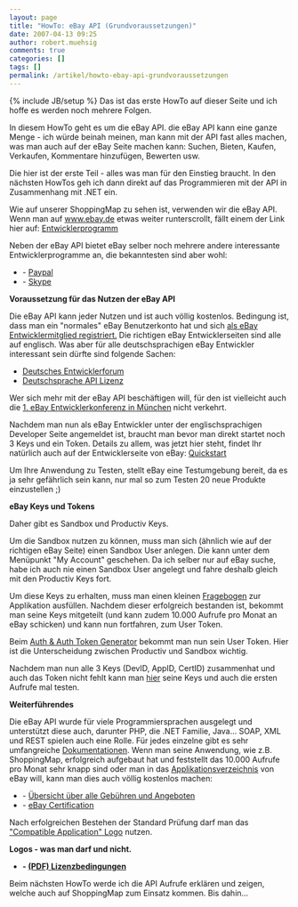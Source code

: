 ```yaml
---
layout: page
title: "HowTo: eBay API (Grundvoraussetzungen)"
date: 2007-04-13 09:25
author: robert.muehsig
comments: true
categories: []
tags: []
permalink: /artikel/howto-ebay-api-grundvoraussetzungen
---
```

{% include JB/setup %}
Das ist das erste HowTo auf dieser Seite und ich hoffe es werden noch mehrere Folgen.

In diesem HowTo geht es um die eBay API. die eBay API kann eine ganze Menge - ich würde beinah meinen, man kann mit der API fast alles machen, was man auch auf der eBay Seite machen kann: Suchen, Bieten, Kaufen, Verkaufen, Kommentare hinzufügen, Bewerten usw.

Die hier ist der erste Teil - alles was man für den Einstieg braucht. In den nächsten HowTos geh ich dann direkt auf das Programmieren mit der API in Zusammenhang mit .NET ein.

Wie auf unserer ShoppingMap zu sehen ist, verwenden wir die eBay API. Wenn man auf <a href="http://www.ebay.de">www.ebay.de</a> etwas weiter runterscrollt, fällt einem der Link hier auf: <a target="_blank" href="http://pages.ebay.de/entwickler/?ssPageName=home:f:f:DE" title="Entwicklerprogramm">Entwicklerprogramm</a>

Neben der eBay API bietet eBay selber noch mehrere andere interessante Entwicklerprogramme an, die bekanntesten sind aber wohl:
<ul>
	<li>- <a target="_blank" href="https://www.paypal.com/de/cgi-bin/webscr?cmd=p/pdn/intro-outside" title="Paypal Entwicklerprogramm">Paypal</a></li>
	<li>- <a target="_blank" href="https://developer.skype.com/DevZone" title="Skype Entwickerprogramm">Skype</a></li>
</ul>
<strong>Voraussetzung für das Nutzen der eBay API</strong>

Die eBay API kann jeder Nutzen und ist auch völlig kostenlos. Bedingung ist, dass man ein "normales" eBay Benutzerkonto hat und sich <a target="_blank" href="http://pages.ebay.de/entwickler/anmeldung.html" title="Anmeldung">als eBay Entwicklermitglied registriert.</a>
Die richtigen eBay Entwicklerseiten sind alle auf englisch. Was aber für alle deutschsprachigen eBay Entwickler interessant sein dürfte sind folgende Sachen:
- <a href="http://dev-forums.ebay.com/forum.jspa?forumID=7">Deutsches Entwicklerforum</a>
- <a target="_blank" href="http://developer.ebay.com/join/licenses/de" title="Lizenz von eBay">Deutschsprache API Lizenz</a>

Wer sich mehr mit der eBay API beschäftigen will, für den ist vielleicht auch die <a href="http://entwickler.ebay.de/konferenz/" title="Entwicklerkonferenz">1. eBay Entwicklerkonferenz in München</a> nicht verkehrt.

Nachdem man nun als eBay Entwickler unter der englischsprachigen Developer Seite angemeldet ist, braucht man bevor man direkt startet noch 3 Keys und ein Token.
Details zu allem, was jetzt hier steht, findet Ihr natürlich auch auf der Entwicklerseite von eBay: <a target="_blank" href="http://developer.ebay.com/quickstartguide" title="Quickstart">Quickstart</a>

Um Ihre Anwendung zu Testen, stellt eBay eine Testumgebung bereit, da es ja sehr gefährlich sein kann, nur mal so zum Testen 20 neue Produkte einzustellen ;)

<strong>eBay Keys und Tokens</strong>

Daher gibt es Sandbox und Productiv Keys.

Um die Sandbox nutzen zu können, muss man sich (ähnlich wie auf der richtigen eBay Seite) einen Sandbox User anlegen. Die kann unter dem Menüpunkt "My Account" geschehen.
Da ich selber nur auf eBay suche, habe ich auch nie einen Sandbox User angelegt und fahre deshalb gleich mit den Productiv Keys fort.

Um diese Keys zu erhalten, muss man einen kleinen <a target="_blank" href="http://developer.ebay.com/DevZone/launch/SelfCertify.asp" title="Self Certify - eBay Fragebogen">Fragebogen</a> zur Applikation ausfüllen. Nachdem dieser erfolgreich bestanden ist, bekommt man seine Keys mitgeteilt (und kann zudem 10.000 Aufrufe pro Monat an eBay schicken) und kann nun fortfahren, zum User Token.

Beim <a target="_blank" href="http://developer.ebay.com/tokentool/" title="Token Generator">Auth &amp; Auth Token Generator</a> bekommt man nun sein User Token. Hier ist die Unterscheidung zwischen Productiv und Sandbox wichtig.

Nachdem man nun alle 3 Keys (DevID, AppID, CertID) zusammenhat und auch das Token nicht fehlt kann man <a target="_blank" href="http://developer.ebay.com/DevZone/build-test/test-tool.asp" title="Test Tool">hier</a> seine Keys und auch die ersten Aufrufe mal testen.

<strong>Weiterführendes</strong>

Die eBay API wurde für viele Programmiersprachen ausgelegt und unterstützt diese auch, darunter PHP, die .NET Familie, Java... SOAP, XML und REST spielen auch eine Rolle. Für jedes einzelne gibt es sehr umfangreiche <a target="_blank" href="http://developer.ebay.com/support/docs/" title="eBay Dokus">Dokumentationen</a>.
Wenn man seine Anwendung, wie z.B. ShoppingMap, erfolgreich aufgebaut hat und feststellt das 10.000 Aufrufe pro Monat sehr knapp sind oder man in das <a href="http://cgi6.ebay.de/ws/eBayISAPI.dll?SolutionsDirectory">Applikationsverzeichnis</a> von eBay will, kann man dies auch völlig kostenlos machen:
<ul>
	<li>- <a target="_blank" href="http://pages.ebay.de/entwickler/services.html" title="Übersicht">Übersicht über alle Gebühren und Angeboten</a></li>
	<li>- <a target="_blank" href="http://developer.ebay.com/support/certification" title="eBay Certification">eBay Certification</a></li>
</ul>
Nach erfolgreichen Bestehen der Standard Prüfung darf man das <a href="http://developer.ebay.com/images/APILicenselogos/smallcompatibleapplogojpg">"Compatible Application" Logo</a> nutzen.

<strong>Logos - was man darf und nicht.</strong>
<ul>
	<li><strong>- <a href="http://developer.ebay.com/DevProgram/logoguidelines.pdf" title="eBay Lizenzbedingungen">(PDF) Lizenzbedingungen</a></strong></li>
</ul>
Beim nächsten HowTo werde ich die API Aufrufe erklären und zeigen, welche auch auf ShoppingMap zum Einsatz kommen. Bis dahin...
